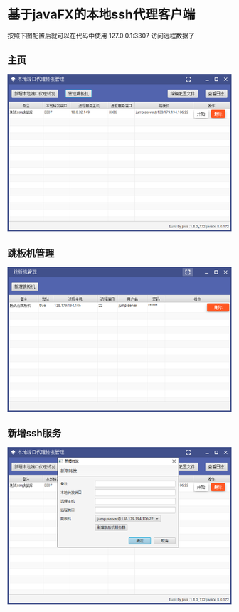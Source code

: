 # 基于javaFX的本地ssh代理客户端

按照下图配置后就可以在代码中使用 127.0.0.1:3307 访问远程数据了

## 主页
![](doc/main.png)

## 跳板机管理
![](doc/server.png)

## 新增ssh服务
![](doc/add.png)